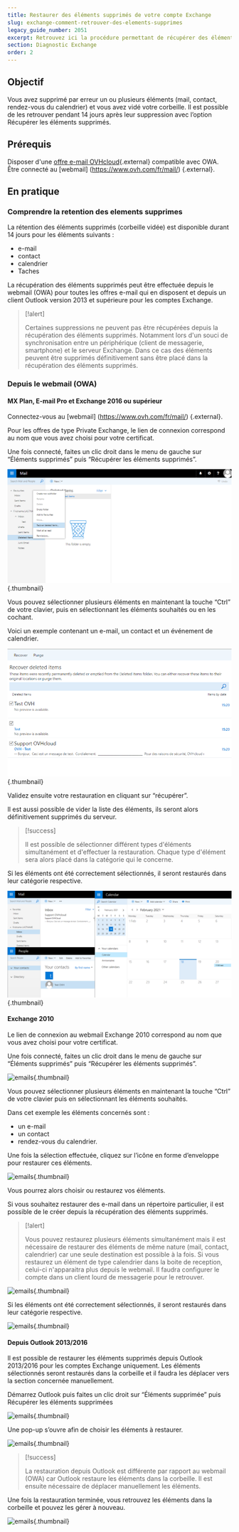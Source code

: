 ```yaml
---
title: Restaurer des éléments supprimés de votre compte Exchange
slug: exchange-comment-retrouver-des-elements-supprimes
legacy_guide_number: 2051
excerpt: Retrouvez ici la procédure permettant de récupérer des éléments supprimés depuis votre compte Exchange
section: Diagnostic Exchange
order: 2
---
```


## Objectif

Vous avez supprimé par erreur un ou plusieurs éléments (mail, contact, rendez-vous du calendrier) et vous avez vidé votre corbeille. Il est possible de les retrouver pendant 14 jours après leur suppression avec l’option Récupérer les éléments supprimés.

## Prérequis

Disposer d'une [offre e-mail OVHcloud](https://www.ovh.com/fr/emails/){.external} compatible avec OWA.
Être connecté au [webmail] (https://www.ovh.com/fr/mail/) {.external}.


## En pratique

### Comprendre la retention des elements supprimes

La rétention des éléments supprimés (corbeille vidée) est disponible durant 14 jours pour les éléments suivants :

- e-mail
- contact
- calendrier
- Taches

La récupération des éléments supprimés peut être effectuée depuis le webmail (OWA) pour toutes les offres e-mail qui en disposent et depuis un client Outlook version 2013 et supérieure pour les comptes Exchange.


> [!alert]
>
> Certaines suppressions ne peuvent pas être récupérées depuis la récupération des
> éléments supprimés. Notamment lors d'un souci de synchronisation entre un
> périphérique (client de messagerie, smartphone) et le serveur Exchange. Dans
> ce cas des éléments peuvent être supprimés définitivement sans être placé
> dans la récupération des éléments supprimés.
> 


### Depuis le webmail (OWA)

#### MX Plan, E-mail Pro et Exchange 2016 ou supérieur
Connectez-vous au [webmail] (https://www.ovh.com/fr/mail/) {.external}.

Pour les offres de type Private Exchange, le lien de connexion correspond au nom que vous avez choisi pour votre certificat.

Une fois connecté, faites un clic droit dans le menu de gauche sur “Éléments supprimés” puis “Récupérer les éléments supprimés”.

![emails](images/3582.png){.thumbnail}

Vous pouvez sélectionner plusieurs éléments en maintenant la touche “Ctrl” de votre clavier, puis en sélectionnant les éléments souhaités ou en les cochant.

Voici un exemple contenant un e-mail, un contact et un événement de calendrier.

![emails](images/3584.png){.thumbnail}

Validez ensuite votre restauration en cliquant sur “récupérer”.

Il est aussi possible de vider la liste des éléments, ils seront alors définitivement supprimés du serveur.

> [!success]
>
> Il est possible de sélectionner différent types d'éléments simultanément et d'effectuer la restauration.
> Chaque type d'élément sera alors placé dans la catégorie qui le concerne.
> 

Si les éléments ont été correctement sélectionnés, il seront restaurés dans leur catégorie respective.

![emails](images/3601.png){.thumbnail}


#### Exchange 2010

Le lien de connexion au webmail Exchange 2010 correspond au nom que vous avez choisi pour votre certificat.

Une fois connecté, faites un clic droit dans le menu de gauche sur “Éléments supprimés” puis “Récupérer les éléments supprimés”.

![emails](images/3574.png){.thumbnail}

Vous pouvez sélectionner plusieurs éléments en maintenant la touche “Ctrl” de votre clavier puis en sélectionnant les éléments souhaités.

Dans cet exemple les éléments concernés sont :

- un e-mail
- un contact
- rendez-vous du calendrier.

Une fois la sélection effectuée, cliquez sur l’icône en forme d’enveloppe pour restaurer ces éléments.

![emails](images/3583.png){.thumbnail}


Vous pourrez alors choisir ou restaurez vos éléments.

Si vous souhaitez restaurer des e-mail dans un répertoire particulier, il est possible de le créer depuis la récupération des éléments supprimés.

> [!alert]
>
> Vous pouvez restaurez plusieurs éléments simultanément mais il est
> nécessaire de restaurer des éléments de même nature (mail, contact,
> calendrier) car une seule destination est possible à la fois. Si vous restaurez
> un élément de type calendrier dans la boite de reception, celui-ci
> n'apparaitra plus depuis le webmail. Il faudra configurer le compte dans un
> client lourd de messagerie pour le retrouver.
> 

![emails](images/3576.png){.thumbnail}

Si les éléments ont été correctement sélectionnés, il seront restaurés dans leur catégorie respective.

![emails](images/3580.png){.thumbnail}


#### Depuis Outlook 2013/2016

Il est possible de restaurer les éléments supprimés depuis Outlook 2013/2016 pour les comptes Exchange uniquement. Les éléments sélectionnés seront restaurés dans la corbeille et il faudra les déplacer vers la section concernée manuellement.

Démarrez Outlook puis faites un clic droit sur “Éléments supprimée” puis Récupérer les éléments supprimées

![emails](images/3585.png){.thumbnail}

Une pop-up s’ouvre afin de choisir les éléments à restaurer.

![emails](images/3586.png){.thumbnail}


> [!success]
>
> La restauration depuis Outlook est différente par rapport au webmail (OWA) car
> Outlook restaure les éléments dans la corbeille. Il est ensuite nécessaire de
> déplacer manuellement les éléments.
> 

Une fois la restauration terminée, vous retrouvez les éléments dans la corbeille et pouvez les gérer à nouveau.

![emails](images/3610.png){.thumbnail}

